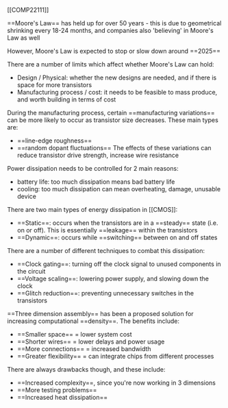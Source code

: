 [[COMP22111]]

==Moore's Law== has held up for over 50 years - this is due to geometrical shrinking every 18-24 months, and companies also 'believing' in Moore's Law as well

However, Moore's Law is expected to stop or slow down around ==2025==

There are a number of limits which affect whether Moore's Law can hold:
- Design / Physical: whether the new designs are needed, and if there is space for more transistors
- Manufacturing process / cost: it needs to be feasible to mass produce, and worth building in terms of cost

During the manufacturing process, certain ==manufacturing variations== can be more likely to occur as transistor size decreases. These main types are:
- ==line-edge roughness==
- ==random dopant fluctuations==
The effects of these variations can reduce transistor drive strength, increase wire resistance

Power dissipation needs to be controlled for 2 main reasons:
- battery life: too much dissipation means bad battery life
- cooling: too much dissipation can mean overheating, damage, unusable device

There are two main types of energy dissipation in [[CMOS]]:
- ==Static==: occurs when the transistors are in a ==steady== state (i.e. on or off). This is essentially ==leakage== within the transistors
- ==Dynamic==: occurs while ==switching== between on and off states

There are a number of different techniques to combat this dissipation:
- ==Clock gating==: turning off the clock signal to unused components in the circuit
- ==Voltage scaling==: lowering power supply, and slowing down the clock
- ==Glitch reduction==: preventing unnecessary switches in the transistors

==Three dimension assembly== has been a proposed solution for increasing computational ==density==. The benefits include:
- ==Smaller space== = lower system cost
- ==Shorter wires== = lower delays and power usage
- ==More connections== = increased bandwidth
- ==Greater flexibility== = can integrate chips from different processes

There are always drawbacks though, and these include:
- ==Increased complexity==, since you're now working in 3 dimensions
- ==More testing problems==
- ==Increased heat dissipation==